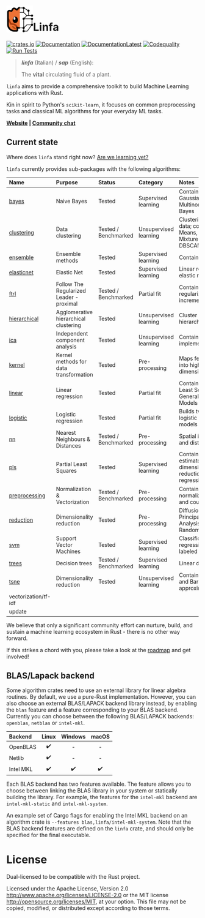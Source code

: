 <img align="left" src="./mascot.svg" width="70px" height="70px" alt="Linfa mascot icon">

# Linfa

[![crates.io](https://img.shields.io/crates/v/linfa.svg)](https://crates.io/crates/linfa)
[![Documentation](https://docs.rs/linfa/badge.svg)](https://docs.rs/linfa)
[![DocumentationLatest](https://img.shields.io/badge/docs-latest-blue)](https://rust-ml.github.io/linfa/rustdocs/linfa/)
[![Codequality](https://github.com/rust-ml/linfa/workflows/Codequality%20Lints/badge.svg)](https://github.com/rust-ml/linfa/actions?query=workflow%3A%22Codequality+Lints%22)
[![Run Tests](https://github.com/rust-ml/linfa/workflows/Run%20Tests/badge.svg)](https://github.com/rust-ml/linfa/actions?query=workflow%3A%22Run+Tests%22)

> _**linfa**_ (Italian) / _**sap**_ (English):
> 
> The **vital** circulating fluid of a plant.


`linfa` aims to provide a comprehensive toolkit to build Machine Learning applications with Rust.

Kin in spirit to Python's `scikit-learn`, it focuses on common preprocessing tasks and classical ML algorithms for your everyday ML tasks.

<strong>
    <a href="https://rust-ml.github.io/linfa/">Website</a> | <a href="https://rust-ml.zulipchat.com">Community chat</a>
</strong>

## Current state

Where does `linfa` stand right now? [Are we learning yet?](http://www.arewelearningyet.com/)

`linfa` currently provides sub-packages with the following algorithms: 


| Name | Purpose | Status | Category |  Notes | 
| :--- | :--- | :---| :--- | :---| 
| [bayes](algorithms/linfa-bayes/) | Naive Bayes | Tested | Supervised learning | Contains Bernouilli, Gaussian and Multinomial Naive Bayes |
| [clustering](algorithms/linfa-clustering/) | Data clustering | Tested / Benchmarked  | Unsupervised learning | Clustering of unlabeled data; contains K-Means, Gaussian-Mixture-Model, DBSCAN and OPTICS | 
| [ensemble](algorithms/linfa-ensemble/) | Ensemble methods | Tested | Supervised learning | Contains bagging |
| [elasticnet](algorithms/linfa-elasticnet/) | Elastic Net | Tested | Supervised learning | Linear regression with elastic net constraints |
| [ftrl](algorithms/linfa-ftrl/) | Follow The Regularized Leader - proximal | Tested  / Benchmarked | Partial fit | Contains L1 and L2 regularization. Possible incremental 
| [hierarchical](algorithms/linfa-hierarchical/) | Agglomerative hierarchical clustering | Tested | Unsupervised learning | Cluster and build hierarchy of clusters |
| [ica](algorithms/linfa-ica/) | Independent component analysis | Tested | Unsupervised learning | Contains FastICA implementation |
| [kernel](algorithms/linfa-kernel/) | Kernel methods for data transformation  | Tested  | Pre-processing | Maps feature vector into higher-dimensional space| 
| [linear](algorithms/linfa-linear/) | Linear regression | Tested  | Partial fit | Contains Ordinary Least Squares (OLS), Generalized Linear Models (GLM) | 
| [logistic](algorithms/linfa-logistic/) | Logistic regression | Tested  | Partial fit | Builds two-class logistic regression models
| [nn](algorithms/linfa-nn/) | Nearest Neighbours & Distances | Tested / Benchmarked | Pre-processing | Spatial index structures and distance functions |
| [pls](algorithms/linfa-pls/) | Partial Least Squares | Tested | Supervised learning | Contains PLS estimators for dimensionality reduction and regression |
| [preprocessing](algorithms/linfa-preprocessing/) |Normalization & Vectorization| Tested / Benchmarked | Pre-processing | Contains data normalization/whitening and count 
| [reduction](algorithms/linfa-reduction/) | Dimensionality reduction | Tested | Pre-processing | Diffusion mapping, Principal Component Analysis (PCA), Random projections |
| [svm](algorithms/linfa-svm/) | Support Vector Machines | Tested  | Supervised learning | Classification or regression analysis of labeled datasets | 
| [trees](algorithms/linfa-trees/) | Decision trees | Tested / Benchmarked  | Supervised learning | Linear decision trees
| [tsne](algorithms/linfa-tsne/) | Dimensionality reduction| Tested | Unsupervised learning | Contains exact solution and Barnes-Hut approximation t-SNE |
vectorization/tf-idf |
update |

We believe that only a significant community effort can nurture, build, and sustain a machine learning ecosystem in Rust - there is no other way forward.

If this strikes a chord with you, please take a look at the [roadmap](https://github.com/rust-ml/linfa/issues/7) and get involved!

## BLAS/Lapack backend

Some algorithm crates need to use an external library for linear algebra routines. By default, we use a pure-Rust implementation. However, you can also choose an external BLAS/LAPACK backend library instead, by enabling the `blas` feature and a feature corresponding to your BLAS backend. Currently you can choose between the following BLAS/LAPACK backends: `openblas`, `netblas` or `intel-mkl`.

|Backend  | Linux | Windows | macOS |
|:--------|:-----:|:-------:|:-----:|
|OpenBLAS |✔️      |-        |-      |
|Netlib   |✔️      |-        |-      |
|Intel MKL|✔️      |✔️        |✔️      |

Each BLAS backend has two features available. The feature allows you to choose between linking the BLAS library in your system or statically building the library. For example, the features for the `intel-mkl` backend are `intel-mkl-static` and `intel-mkl-system`.

An example set of Cargo flags for enabling the Intel MKL backend on an algorithm crate is `--features blas,linfa/intel-mkl-system`. Note that the BLAS backend features are defined on the `linfa` crate, and should only be specified for the final executable.

# License
Dual-licensed to be compatible with the Rust project.

Licensed under the Apache License, Version 2.0 http://www.apache.org/licenses/LICENSE-2.0 or the MIT license http://opensource.org/licenses/MIT, at your option. This file may not be copied, modified, or distributed except according to those terms.
